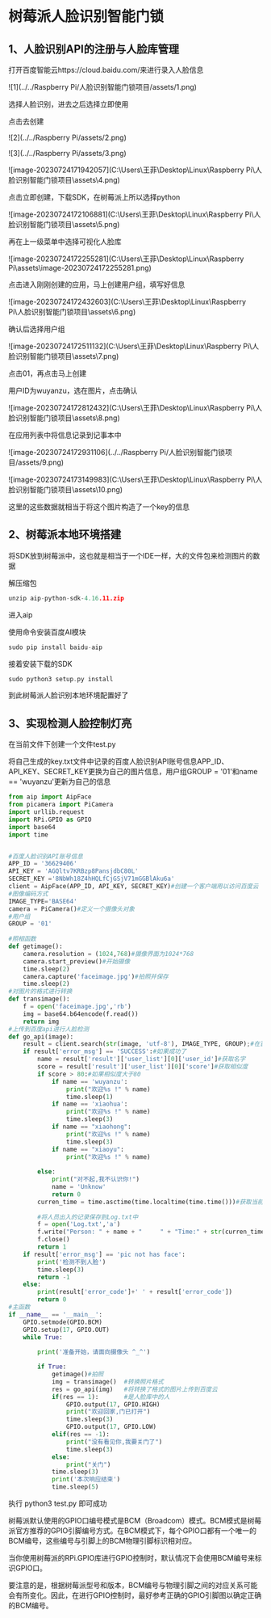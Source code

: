 # 树莓派人脸识别智能门锁

## 1、人脸识别API的注册与人脸库管理

打开百度智能云https://cloud.baidu.com/来进行录入人脸信息

![1](../../Raspberry Pi/人脸识别智能门锁项目/assets/1.png)

选择人脸识别，进去之后选择立即使用

点击去创建

![2](../../Raspberry Pi/assets/2.png)

![3](../../Raspberry Pi/assets/3.png)

![image-20230724171942057](C:\Users\王菲\Desktop\Linux\Raspberry Pi\人脸识别智能门锁项目\assets\4.png)

点击立即创建，下载SDK，在树莓派上所以选择python

![image-20230724172106881](C:\Users\王菲\Desktop\Linux\Raspberry Pi\人脸识别智能门锁项目\assets\5.png)

再在上一级菜单中选择可视化人脸库

![image-20230724172255281](C:\Users\王菲\Desktop\Linux\Raspberry Pi\assets\image-20230724172255281.png)

点击进入刚刚创建的应用，马上创建用户组，填写好信息

![image-20230724172432603](C:\Users\王菲\Desktop\Linux\Raspberry Pi\人脸识别智能门锁项目\assets\6.png)

确认后选择用户组

![image-20230724172511132](C:\Users\王菲\Desktop\Linux\Raspberry Pi\人脸识别智能门锁项目\assets\7.png)

点击01，再点击马上创建

用户ID为wuyanzu，选在图片，点击确认

![image-20230724172812432](C:\Users\王菲\Desktop\Linux\Raspberry Pi\人脸识别智能门锁项目\assets\8.png)

在应用列表中将信息记录到记事本中

![image-20230724172931106](../../Raspberry Pi/人脸识别智能门锁项目/assets/9.png)

![image-20230724173149983](C:\Users\王菲\Desktop\Linux\Raspberry Pi\人脸识别智能门锁项目\assets\10.png)

这里的这些数据就相当于将这个图片构造了一个key的信息



## 2、树莓派本地环境搭建

将SDK放到树莓派中，这也就是相当于一个IDE一样，大的文件包来检测图片的数据

解压缩包

```c
unzip aip-python-sdk-4.16.11.zip
```

进入aip

使用命令安装百度AI模块

```c
sudo pip install baidu-aip
```

接着安装下载的SDK

```c
sudo python3 setup.py install
```

到此树莓派人脸识别本地环境配置好了



## 3、实现检测人脸控制灯亮

在当前文件下创建一个文件test.py

将自己生成的key.txt文件中记录的百度人脸识别API账号信息APP_ID、API_KEY、SECRET_KEY更换为自己的图片信息，用户组GROUP = '01'和name == 'wuyanzu'更新为自己的信息

```python
from aip import AipFace
from picamera import PiCamera
import urllib.request
import RPi.GPIO as GPIO
import base64
import time


#百度人脸识别API账号信息
APP_ID = '36629406'
API_KEY = 'AGQltv7KRBzp8PansjdbC80L'
SECRET_KEY ='8NbWh18Z4hHQLfCjGSjV71mGGBlAku6a'
client = AipFace(APP_ID, API_KEY, SECRET_KEY)#创建一个客户端用以访问百度云
#图像编码方式
IMAGE_TYPE='BASE64'
camera = PiCamera()#定义一个摄像头对象
#用户组
GROUP = '01'
 
#照相函数
def getimage():
    camera.resolution = (1024,768)#摄像界面为1024*768
    camera.start_preview()#开始摄像
    time.sleep(2)
    camera.capture('faceimage.jpg')#拍照并保存
    time.sleep(2)
#对图片的格式进行转换
def transimage():
    f = open('faceimage.jpg','rb')
    img = base64.b64encode(f.read())
    return img
#上传到百度api进行人脸检测
def go_api(image):
    result = client.search(str(image, 'utf-8'), IMAGE_TYPE, GROUP);#在百度云人脸库中寻找有没有匹配的人脸
    if result['error_msg'] == 'SUCCESS':#如果成功了
        name = result['result']['user_list'][0]['user_id']#获取名字
        score = result['result']['user_list'][0]['score']#获取相似度
        if score > 80:#如果相似度大于80
            if name == 'wuyanzu':
                print("欢迎%s !" % name)
                time.sleep(1)
            if name == 'xiaohua':
                print("欢迎%s !" % name)
                time.sleep(3)
            if name == "xiaohong":
                print("欢迎%s !" % name)
                time.sleep(3)
            if name == "xiaoyu":
                print("欢迎%s !" % name)
                
        else:
            print("对不起,我不认识你!")
            name = 'Unknow'
            return 0
        curren_time = time.asctime(time.localtime(time.time()))#获取当前时间
 
        #将人员出入的记录保存到Log.txt中
        f = open('Log.txt','a')
        f.write("Person: " + name + "     " + "Time:" + str(curren_time)+'\n')
        f.close()
        return 1
    if result['error_msg'] == 'pic not has face':
        print('检测不到人脸')
        time.sleep(3)
        return -1
    else:
        print(result['error_code']+' ' + result['error_code'])
        return 0
#主函数
if __name__ == '__main__':
    GPIO.setmode(GPIO.BCM)
    GPIO.setup(17, GPIO.OUT)
    while True:
        
        print('准备开始，请面向摄像头 ^_^')

        if True:
            getimage()#拍照
            img = transimage()  #转换照片格式
            res = go_api(img)   #将转换了格式的图片上传到百度云
            if(res == 1):       #是人脸库中的人
                GPIO.output(17, GPIO.HIGH)
                print("欢迎回家,门已打开")
                time.sleep(3)
                GPIO.output(17, GPIO.LOW)
            elif(res == -1):
                print("没有看见你,我要关门了")
                time.sleep(3) 
            else:
                print("关门")
            time.sleep(3)
            print('本次响应结束')
            time.sleep(5)
```

执行 python3 test.py 即可成功



树莓派默认使用的GPIO口编号模式是BCM（Broadcom）模式。BCM模式是树莓派官方推荐的GPIO引脚编号方式。在BCM模式下，每个GPIO口都有一个唯一的BCM编号，这些编号与引脚上的BCM物理引脚标识相对应。

当你使用树莓派的RPi.GPIO库进行GPIO控制时，默认情况下会使用BCM编号来标识GPIO口。

要注意的是，根据树莓派型号和版本，BCM编号与物理引脚之间的对应关系可能会有所变化。因此，在进行GPIO控制时，最好参考正确的GPIO引脚图以确定正确的BCM编号。
